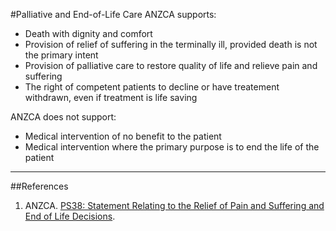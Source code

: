 #Palliative and End-of-Life Care
ANZCA supports:
* Death with dignity and comfort
* Provision of relief of suffering in the terminally ill, provided death is not the primary intent
* Provision of palliative care to restore quality of life and relieve pain and suffering
* The right of competent patients to decline or have treatement withdrawn, even if treatment is life saving


ANZCA does not support:
* Medical intervention of no benefit to the patient
* Medical intervention where the primary purpose is to end the life of the patient


---
##References
1. ANZCA. [PS38: Statement Relating to the Relief of Pain and Suffering and End of Life Decisions](http://www.anzca.edu.au/Documents/ps38-2010-statement-relating-to-the-relief-of-pain.pdf).